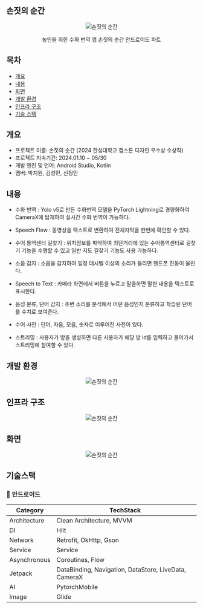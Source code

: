 ## 손짓의 순간
<p align="center">
  <img src="https://github.com/user-attachments/assets/a3f1bf93-2e05-4f9f-a4f0-8d2dcb813488" alt="손짓의 순간"/>
</p> 
<div align="center">
 농인을 위한 수화 번역 앱 손짓의 순간 안드로이드 파트
</div>

## 목차
  - [개요](#개요)
  - [내용](#내용)
  - [화면](#화면)
  - [개발 환경](#개발환경)
  - [인프라 구조](#인프라구조)
  - [기술 스택](#기술스택)

## 개요
- 프로젝트 이름: 손짓의 순간 (2024 한성대학교 캡스톤 디자인 우수상 수상작)
- 프로젝트 지속기간: 2024.01.10 ~ 05/30
- 개발 엔진 및 언어: Android Studio, Kotlin
- 멤버: 박지원, 김성민, 신정인

## 내용
- 수화 번역 : Yolo v5로 만든 수화번역 모델을 PyTorch Lightning로 경량화하여 CameraX에 탑재하여 실시간 수화 번역이 가능하다.

- Speech Flow : 동영상을 텍스트로 변환하여 전체자막을 한번에 확인할 수 있다.

- 수어 통역센터 길찾기 : 위치정보를 파악하여 최단거리에 있는 수어통역센터로 길찾기 기능을 수행할 수 있고 일반 지도 길찾기 기능도 사용 가능하다.

- 소음 감지 : 소음을 감지하여 일정 데시벨 이상의 소리가 들리면 핸드폰 진동이 울린다.

-  Speech to Text : 카메라 화면에서 버튼을 누르고 말을하면 말한 내용을 텍스트로 표시한다.

- 음성 분류, 단어 감지 : 주변 소리를 분석해서 어떤 음성인지 분류하고 학습된 단어를 수치로 보여준다.

- 수어 사전 : 단어, 자음, 모음, 숫자로 이루어진 사전이 있다.

- 스트리밍 : 사용자가  방을 생성하면 다른 사용자가 해당 방 id를 입력하고 들어가서 스트리밍에 참여할 수 있다.

## 개발 환경
<p align="center">
  <img src="https://github.com/user-attachments/assets/8bbe30c4-3b40-4dbc-ba9b-49e4f70927fd" alt="손짓의 순간"/>
</p>

## 인프라 구조
<p align="center">
  <img src="https://github.com/user-attachments/assets/accb5790-2ea5-42a3-8cc8-1e01e543b268" alt="손짓의 순간"/>
</p>

## 화면
<p align="center">
  <img src="https://github.com/user-attachments/assets/45744a90-e30a-4e74-a18b-40986066f3e5" alt="손짓의 순간"/>
</p>

## 기술스택

### **🤖** 안드로이드
| **Category** | **TechStack** |
| --- | --- |
| Architecture | Clean Architecture, MVVM |
| DI | Hilt |
| Network | Retrofit, OkHttp, Gson |
| Service | Service |
| Asynchronous | Coroutines, Flow |
| Jetpack | DataBinding, Navigation, DataStore, LiveData, CameraX |
|   AI  | PytorchMobile |
| Image | Glide |
